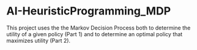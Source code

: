 # AI-HeuristicProgramming_MDP
This project uses the the Markov Decision Process both to determine the utility of a given policy (Part 1) and to determine an optimal policy that maximizes utility (Part 2).
